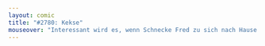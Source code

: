 ```yaml
---
layout: comic
title: "#2780: Kekse"
mouseover: "Interessant wird es, wenn Schnecke Fred zu sich nach Hause einlädt."
---
```


